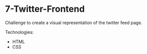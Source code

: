 7-Twitter-Frontend
==================

Challenge to create a visual representation of the twitter feed page.

Technologies: 
- HTML
- CSS
